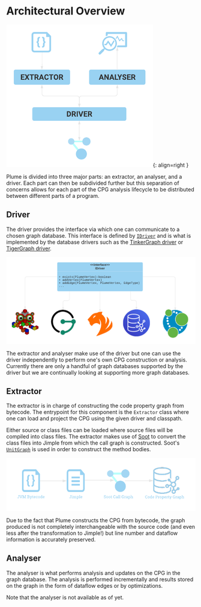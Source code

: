# Architectural Overview


![Plume Architectural Overview](../assets/images/architectural-overview.png){: align=right }

Plume is divided into three major parts: an extractor, an analyser, and a driver.
Each part can then be subdivided further but this separation of concerns allows for
each part of the CPG analysis lifecycle to be distributed between different parts of
a program.


## Driver

The driver provides the interface via which one can communicate to a chosen graph database.
This interface is defined by [`IDriver`](https://plume-oss.github.io/plume-driver/kotlindoc/za/ac/sun/plume/drivers/idriver/)
and is what is implemented by the database drivers such as the [TinkerGraph driver](https://plume-oss.github.io/plume-driver/kotlindoc/za/ac/sun/plume/drivers/tinkergraphdriver/) 
or [TigerGraph driver](https://plume-oss.github.io/plume-driver/kotlindoc/za/ac/sun/plume/drivers/tigergraphdriver/).

![Driver Architectural Overview](../assets/images/driver-overview.png)

The extractor and analyser make use of the driver but one can use the driver independently to perform
one's own CPG construction or analysis. Currently there are only a handful of graph databases supported by
the driver but we are continually looking at supporting more graph databases.

## Extractor

The extractor is in charge of constructing the code property graph from bytecode. The entrypoint
for this component is the `Extractor` class where one can load and project the CPG using the given
driver and classpath. 

Either source or class files can be loaded where source files will be compiled into class files.
The extractor makes use of [Soot](https://soot-oss.github.io/soot/) to convert the class files 
into Jimple from which the call graph is constructed. 
Soot's [`UnitGraph`](https://www.sable.mcgill.ca/soot/doc/soot/toolkits/graph/UnitGraph.html)
is used in order to construct the method bodies.

![Extractor Architectural Overview](../assets/images/extractor-overview.png)

Due to the fact that Plume constructs the CPG from bytecode, the graph produced is not completely
interchangeable with the source code (and even less after the transformation to Jimple!) but line
number and dataflow information is accurately preserved.

## Analyser

The analyser is what performs analysis and updates on the CPG in the graph database. The analysis 
is performed incrementally and results stored on the graph in the form of dataflow edges or by
optimizations.

Note that the analyser is not available as of yet.